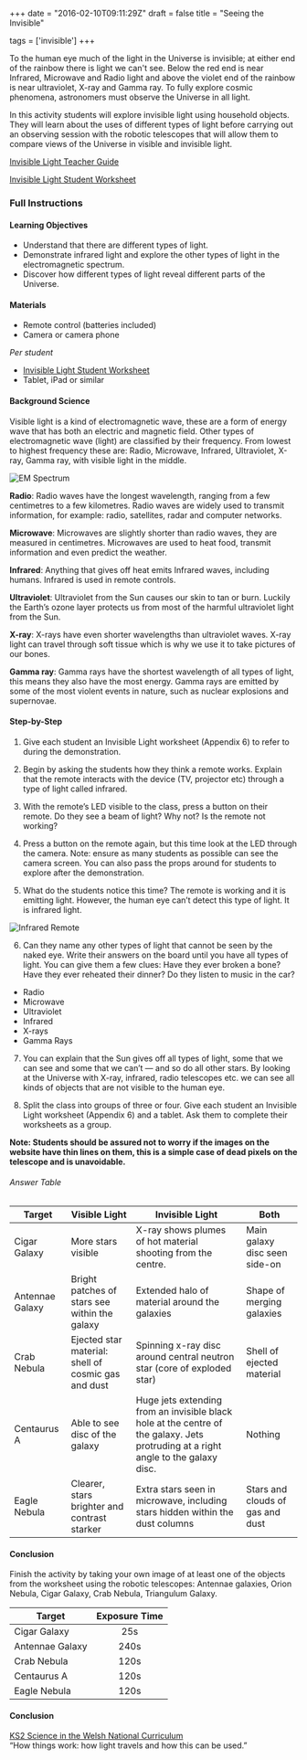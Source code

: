 +++
date = "2016-02-10T09:11:29Z"
draft = false
title = "Seeing the Invisible"

tags = ['invisible']
+++
 
To the human eye much of the light in the Universe is invisible; at either end of the rainbow there is light we can't see. Below the red end is near Infrared, Microwave and Radio light and above the violet end of the rainbow is near ultraviolet, X-ray and Gamma ray. To fully explore cosmic phenomena, astronomers must observe the Universe in all light.

In this activity students will explore invisible light using household objects. They will learn about the uses of different types of light before carrying out an observing session with the robotic telescopes that will allow them to compare views of the Universe in visible and invisible light. 

[Invisible Light Teacher Guide](https://drive.google.com/file/d/0B42a91Be7891blZDMW84YUNZd1k/view?usp=sharing)

[Invisible Light Student Worksheet](https://drive.google.com/file/d/0B42a91Be7891dDVqSE1hT014Y1U/view?usp=sharing)

### Full Instructions

#### Learning Objectives

- Understand that there are different types of light.
- Demonstrate infrared light and explore the other types of light in the electromagnetic spectrum.
- Discover how different types of light reveal different parts of the Universe.

#### Materials

- Remote control (batteries included)
- Camera or camera phone 

*Per student*

- [Invisible Light Student Worksheet](https://drive.google.com/file/d/0B42a91Be7891dDVqSE1hT014Y1U/view?usp=sharing)
- Tablet, iPad or similar

#### Background Science

Visible light is a kind of electromagnetic wave, these are a form of energy wave that has both an electric and magnetic field. Other types of electromagnetic wave (light) are classified by their frequency. From lowest to highest frequency these are: Radio, Microwave, Infrared, Ultraviolet, X-ray, Gamma ray, with visible light in the middle.

![EM Spectrum](/images/ELMspectrum.jpg)

**Radio**: Radio waves have the longest wavelength, ranging from a few centimetres to a few kilometres. Radio waves are widely used to transmit information, for example: radio, satellites, radar and computer networks. 

**Microwave**: Microwaves are slightly shorter than radio waves, they are measured in centimetres. Microwaves are used to heat food, transmit information and even predict the weather.

**Infrared**: Anything that gives off heat emits Infrared waves, including humans. Infrared is used in remote controls. 

**Ultraviolet**: Ultraviolet from the Sun causes our skin to tan or burn. Luckily the Earth’s ozone layer protects us from most of the harmful ultraviolet light from the Sun.

**X-ray**: X-rays have even shorter wavelengths than ultraviolet waves. X-ray light can travel through soft tissue which is why we use it to take pictures of our bones. 

**Gamma ray**: Gamma rays have the shortest wavelength of all types of light, this means they also have the most energy. Gamma rays are emitted by some of the most violent events in nature, such as nuclear explosions and supernovae.

#### Step-by-Step

1) Give each student an Invisible Light worksheet (Appendix 6) to refer to during the demonstration.

2) Begin by asking the students how they think a remote works. Explain that the remote interacts with the device (TV, projector etc) through a type of light called infrared.

3) With the remote’s LED visible to the class, press a button on their remote. Do they see a beam of light? Why not? Is the remote not working?

4) Press a button on the remote again, but this time look at the LED through the camera. Note: ensure as many students as possible can see the camera screen. You can also pass the props around for students to explore after the demonstration.

5) What do the students notice this time? The remote is working and it is emitting light. However, the human eye can’t detect this type of light. It is infrared light.

![Infrared Remote](/images/infrared-remote.png)

6) Can they name any other types of light that cannot be seen by the naked eye. Write their answers on the board until you have all types of light. You can give them a few clues: Have they ever broken a bone? Have they ever reheated their dinner? Do they listen to music in the car?

  - Radio
  - Microwave
  - Ultraviolet
  - Infrared
  - X-rays 
  - Gamma Rays	

7) You can explain that the Sun gives off all types of light, some that we can see and some that we can’t — and so do all other stars. By looking at the Universe with X-ray, infrared, radio telescopes etc. we can see all kinds of objects that are not visible to the human eye. 

8) Split the class into groups of three or four. Give each student an Invisible Light worksheet (Appendix 6) and a tablet. Ask them to complete their worksheets as a group.

**Note: Students should be assured not to worry if the images on the website have thin lines on them, this is a simple case of dead pixels on the telescope and is unavoidable.**

###### Answer Table

Target | Visible Light | Invisible Light | Both
--- | --- | --- | ---
| Cigar Galaxy | More stars visible | X-ray shows plumes of hot material shooting from the centre. | Main galaxy disc seen side-on
| Antennae Galaxy | Bright patches of stars see within the galaxy | Extended halo of material around the galaxies| Shape of merging galaxies
| Crab Nebula | Ejected star material: shell of cosmic gas and dust | Spinning x-ray disc around central neutron star (core of exploded star) | Shell of ejected material 
| Centaurus A | Able to see disc of the galaxy | Huge jets extending from an invisible black hole at the centre of the galaxy. Jets protruding at a right angle to the galaxy disc. | Nothing
| Eagle Nebula | Clearer, stars brighter and contrast starker | Extra stars seen in microwave, including stars hidden within the dust columns | Stars and clouds of gas and dust

#### Conclusion

Finish the activity by taking your own image of at least one of the objects from the worksheet using the robotic telescopes: Antennae galaxies, Orion Nebula, Cigar Galaxy, Crab Nebula, Triangulum Galaxy.

| Target               | Exposure Time  |
| -------------        |:-------------: |
| Cigar Galaxy         | 25s            |
| Antennae Galaxy      | 240s           |
| Crab Nebula          | 120s           |
| Centaurus A          | 120s           |
| Eagle Nebula         | 120s           |


#### Conclusion

[KS2 Science in the Welsh National Curriculum](http://learning.wales.gov.uk/docs/learningwales/publications/140624-science-in-the-national-curriculum-en.pdf)<br>
“How things work: how light travels and how this can be used.”</br>
